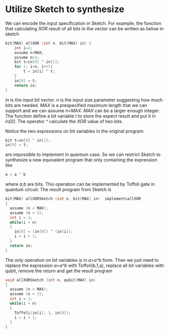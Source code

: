 # Utilize Sketch to synthesize

We can encode the input specification in Sketch. For example, the function that calculating *XOR* result of all bits in the vector can be written as below in sketch
```c
bit[MAX] allXOR (int n, bit[MAX] in) {
    int i=2;
    assume n<MAX;
    assume n>3;
    bit t=in[0] ^ in[1];
    for (; i<n; i++){
        t = in[i] ^ t;
    }
    in[0] = t;
    return in;
}
```
*in* is the input bit vector. *n* is the input size parameter suggesting how much bits are needed.  *MAX* is a prespecified maximum length that we can support and we can assume *n<MAX*. *MAX* can be a larger enough integer. The function define a bit variable *t* to store the expect result and put it in *in[0]*. The operator *^* calculate the *XOR* value of two bits.

Notice the two expressions on bit variables in the original program
```c
bit t=in[0] ^ in[1];
in[0] = t;
```
are impossible to implement in quantum case. So we can restrict Sketch to synthesize a new equivalent program that only containing the expression like
```c
a = a ^ b
```
where *a,b* are bits. This operation can be implemented by Toffoli gate in quantum circuit. The result program from Sketch is
```c
bit[MAX] allXORSketch (int n, bit[MAX] in)  implementsallXOR
{
  assume (n < MAX);
  assume (n > 3);
  int i = 1;
  while(i < n)
  {
    in[0] = (in[0]) ^ (in[i]);
    i = i + 1;
  }
  return in;
}
```
The only operation on bit variables is in *a=a^b* form. Then we just need to replace the expression *a=a^b* with Toffoli(b,1,a), replace all bit variables with qubit, remove the *return* and get the result program
```c
void allXORSketch (int n, qubit[MAX] in)
{
  assume (n < MAX);
  assume (n > 3);
  int i = 1;
  while(i < n)
  {
    Toffoli(in[i], 1, in[0]);
    i = i + 1;
  }
}

```